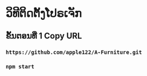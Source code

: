 # ວິທີຕິດຕັ້ງໂປຣເຈັກ

## ຂັ້ນຕອນທີ່ 1 Copy URL
### `https://github.com/apple122/A-Furniture.git`

### `npm start`
